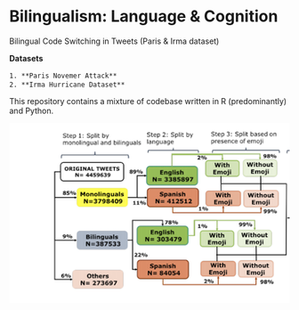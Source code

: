 # Bilingualism: Language & Cognition
Bilingual Code Switching in Tweets (Paris & Irma dataset)

**Datasets**
```
1. **Paris Novemer Attack** 
2. **Irma Hurricane Dataset** 
```

This repository contains a mixture of codebase written in R (predominantly) and Python.

![Classification of Tweets](https://github.com/VidhushiniSrinivasan16/Code-Switch/blob/master/code-switch.png "Classification of Tweets") 
